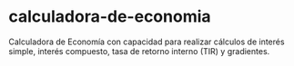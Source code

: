 # calculadora-de-economia
Calculadora de Economía con capacidad para realizar cálculos de interés simple, interés compuesto, tasa de retorno interno (TIR) y gradientes.
